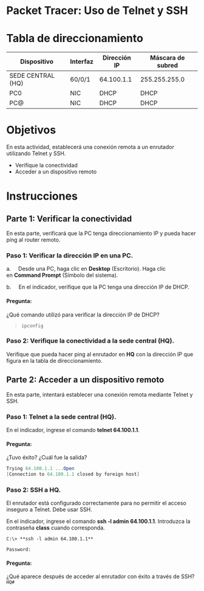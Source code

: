 # Packet Tracer: Uso de Telnet y SSH

# Tabla de direccionamiento

| Dispositivo       | Interfaz | Dirección IP | Máscara de subred |
| ----------------- | -------- | ------------ | ----------------- |
| SEDE CENTRAL (HQ) | 60/0/1   | 64.100.1.1   | 255.255.255.0     |
| PC0               | NIC      | DHCP         | DHCP              |
| PC@               | NIC      | DHCP         | DHCP              |

# Objetivos

En esta actividad, establecerá una conexión remota a un enrutador utilizando Telnet y SSH.

- Verifique la conectividad
- Acceder a un dispositivo remoto

# Instrucciones

## Parte 1: Verificar la conectividad

En esta parte, verificará que la PC tenga direccionamiento IP y pueda hacer ping al router remoto.

### Paso 1: Verificar la dirección IP en una PC.

a.     Desde una PC, haga clic en **Desktop** (Escritorio). Haga clic en **Command Prompt** (Símbolo del sistema).

b.     En el indicador, verifique que la PC tenga una dirección IP de DHCP.

#### Pregunta:

¿Qué comando utilizó para verificar la dirección IP de DHCP?
>`ipconfig`

### Paso 2: Verifique la conectividad a la sede central (HQ).

Verifique que pueda hacer ping al enrutador en **HQ** con la dirección IP que figura en la tabla de direccionamiento.

## Parte 2: Acceder a un dispositivo remoto

En esta parte, intentará establecer una conexión remota mediante Telnet y SSH.

### Paso 1: Telnet a la sede central (HQ).

En el indicador, ingrese el comando **telnet 64.100.1.1**.

#### Pregunta:

¿Tuvo éxito? ¿Cuál fue la salida?

```powershell
Trying 64.100.1.1 ...Open
[Connection to 64.100.1.1 closed by foreign host]
```

### Paso 2: SSH a HQ.

El enrutador está configurado correctamente para no permitir el acceso inseguro a Telnet. Debe usar SSH.

En el indicador, ingrese el comando **ssh -l admin 64.100.1.1**. Introduzca la contraseña **class** cuando corresponda.

```
C:\> **ssh -l admin 64.100.1.1**

Password:
```

#### Pregunta:

¿Qué aparece después de acceder al enrutador con éxito a través de SSH?
`HQ#`
